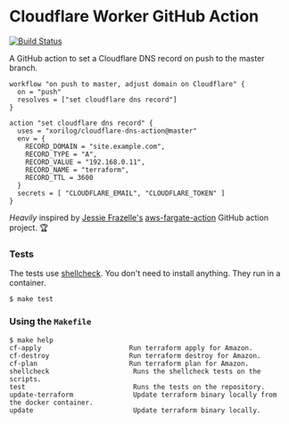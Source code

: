 # Cloudflare Worker GitHub Action

[![Build Status](https://travis-ci.org/xorilog/cloudflare-dns-action.svg?branch=master)](https://travis-ci.org/xorilog/cloudflare-dns-action)

A GitHub action to set a Cloudflare DNS record on push to the master branch. 

```hcl
workflow "on push to master, adjust domain on Cloudflare" {
  on = "push"
  resolves = ["set cloudflare dns record"]
}

action "set cloudflare dns record" {
  uses = "xorilog/cloudflare-dns-action@master"
  env = {
    RECORD_DOMAIN = "site.example.com",
    RECORD_TYPE = "A",
    RECORD_VALUE = "192.168.0.11",
    RECORD_NAME = "terraform",
    RECORD_TTL = 3600
  }
  secrets = [ "CLOUDFLARE_EMAIL", "CLOUDFLARE_TOKEN" ]
}
```

_Heavily_ inspired by [Jessie Frazelle's](https://twitter.com/jessfraz) [aws-fargate-action](https://github.com/jessfraz/aws-fargate-action) GitHub action project. :trophy:

### Tests

The tests use [shellcheck](https://github.com/koalaman/shellcheck). You don't
need to install anything. They run in a container. 

```console
$ make test
```

### Using the `Makefile`

```console
$ make help
cf-apply                      Run terraform apply for Amazon.
cf-destroy                    Run terraform destroy for Amazon.
cf-plan                       Run terraform plan for Amazon.
shellcheck                     Runs the shellcheck tests on the scripts.
test                           Runs the tests on the repository.
update-terraform               Update terraform binary locally from the docker container.
update                         Update terraform binary locally.
```
